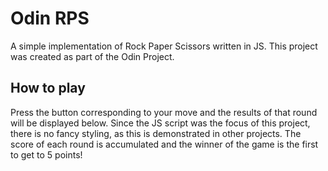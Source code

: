 # Odin RPS

A simple implementation of Rock Paper Scissors written in JS. This project was created as part of the Odin Project.

## How to play

Press the button corresponding to your move and the results of that round will be displayed below. Since the JS script was the focus of this project, there is no fancy styling, as this is demonstrated in other projects. The score of each round is accumulated and the winner of the game is the first to get to 5 points!
